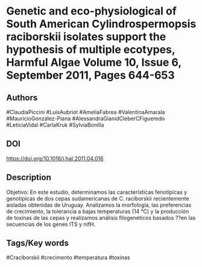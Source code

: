 # Genetic and eco-physiological  of South American Cylindrospermopsis raciborskii isolates support the hypothesis of multiple ecotypes, Harmful Algae Volume 10, Issue 6, September 2011, Pages 644-653
## Authors
#ClaudiaPiccini #LuisAubriot #AmeliaFabrea #ValentinaAmarala #MauricioGonzález-Piana #AlessandraGianidCleberCFigueredo #LeticiaVidal #CarlaKruk #SylviaBonilla
 
## DOI
 https://doi.org/10.1016/j.hal.2011.04.016
## Description
Objetivo: En este estudio, determinamos las características fenotípicas y genotípicas de dos cepas sudamericanas de C. raciborskii recientemente aisladas obtenidas de Uruguay. Analizamos la morfología, las preferencias de crecimiento, la tolerancia a bajas temperaturas (14 °C) y la producción de toxinas de las cepas y realizamos análisis filogenéticos basados ??en las secuencias de los genes ITS y nifH.
## Tags/Key words
#Craciborskii #crecimento #temperatura #toxinas 